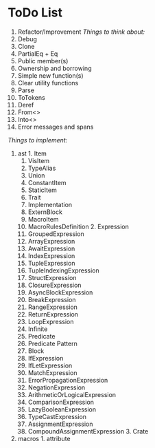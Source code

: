 # ToDo List
 1. Refactor/Improvement
  *Things to think about:*
   1. Debug
   2. Clone
   3. PartialEq + Eq
   4. Public member(s)
   5. Ownership and borrowing
   6. Simple new function(s)
   7. Clear utility functions
   8. Parse
   9. ToTokens
   10. Deref
   11. From<>
   12. Into<>
   13. Error messages and spans

  *Things to implement:*
   1. ast
     1. Item
       1. VisItem
         1. TypeAlias
         2. Union
         3. ConstantItem
         4. StaticItem
         5. Trait
         6. Implementation
         7. ExternBlock
       2. MacroItem
         1. MacroRulesDefinition
     2. Expression
       1. GroupedExpression
       2. ArrayExpression
       3. AwaitExpression
       4. IndexExpression
       5. TupleExpression
       6. TupleIndexingExpression
       7. StructExpression
       8. ClosureExpression
       9. AsyncBlockExpression
       10. BreakExpression
       11. RangeExpression
       12. ReturnExpression
       13. LoopExpression
         1. Infinite
         2. Predicate
         3. Predicate Pattern
         4. Block
       14. IfExpression
       15. IfLetExpression
       16. MatchExpression
       17. ErrorPropagationExpression
       18. NegationExpression
       19. ArithmeticOrLogicalExpression
       20. ComparisonExpression
       21. LazyBooleanExpression
       22. TypeCastExpression
       23. AssignmentExpression
       24. CompoundAssignmentExpression
     3. Crate
   2. macros
     1. attribute